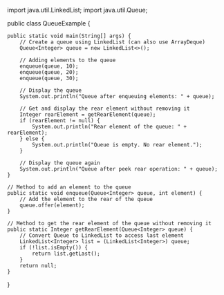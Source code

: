 import java.util.LinkedList;
import java.util.Queue;

public class QueueExample {

    public static void main(String[] args) {
        // Create a queue using LinkedList (can also use ArrayDeque)
        Queue<Integer> queue = new LinkedList<>();

        // Adding elements to the queue
        enqueue(queue, 10);
        enqueue(queue, 20);
        enqueue(queue, 30);

        // Display the queue
        System.out.println("Queue after enqueuing elements: " + queue);

        // Get and display the rear element without removing it
        Integer rearElement = getRearElement(queue);
        if (rearElement != null) {
            System.out.println("Rear element of the queue: " + rearElement);
        } else {
            System.out.println("Queue is empty. No rear element.");
        }

        // Display the queue again
        System.out.println("Queue after peek rear operation: " + queue);
    }

    // Method to add an element to the queue
    public static void enqueue(Queue<Integer> queue, int element) {
        // Add the element to the rear of the queue
        queue.offer(element);
    }

    // Method to get the rear element of the queue without removing it
    public static Integer getRearElement(Queue<Integer> queue) {
        // Convert Queue to LinkedList to access last element
        LinkedList<Integer> list = (LinkedList<Integer>) queue;
        if (!list.isEmpty()) {
            return list.getLast();
        }
        return null;
    }
}
